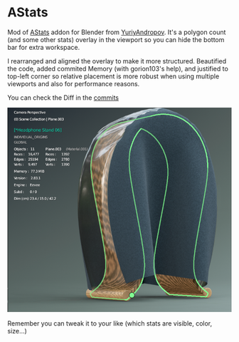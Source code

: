 # AStats

Mod of [AStats](https://github.com/YuriyAndropov/blenderPython/blob/master/AStats.py) addon for Blender from [YuriyAndropov](https://github.com/YuriyAndropov). It's a polygon count (and some other stats) overlay in the viewport so you can hide the bottom bar for extra workspace.

I rearranged and aligned the overlay to make it more structured. Beautified the code, added commited Memory (with gorion103's help), and justified to top-left corner so relative placement is more robust when using multiple viewports and also for performance reasons.

You can check the Diff in the [commits](https://github.com/Dogway/Computer-Graphics-Tools/commits/master)

![](https://raw.githubusercontent.com/Dogway/Computer-Graphics-Tools/master/Blender%202.8x/AStats/Overlay.png)


Remember you can tweak it to your like (which stats are visible, color, size...)